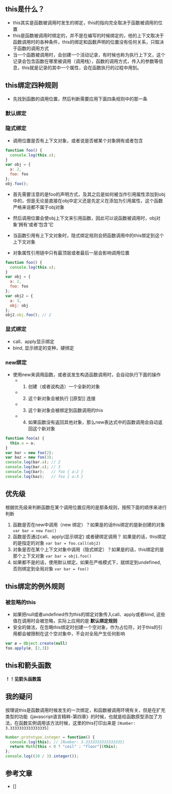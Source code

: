 ## this是什么？
- this其实是函数被调用时发生的绑定，this的指向完全取决于函数被调用的位置
- this是函数被调用时绑定的，并不是在编写的时候绑定的，他的上下文取决于函数调用时的各种条件，this的绑定和函数声明的位置没有任何关系，只取决于函数的调用方式
- 当一个函数被调用时，会创建一个活动记录，有时候也称为执行上下文，这个记录会包含函数在哪里被调用（调用栈），函数的调用方式，传入的参数等信息，this就是记录的其中一个属性，会在函数执行的过程中用到。


## this绑定四种规则

- 先找到函数的调用位置，然后判断需要应用下面四条规则中的那一条

### 默认绑定

### 隐式绑定

- 调用位置是否有上下文对象，或者说是否被某个对象拥有或者包含

```javascript
function foo() {
  console.log(this.a);
}
var obj = {
  a: 2,
  foo: foo
};
obj.foo();
```

- 首先需要注意的是foo的声明方式，及其之后是如何被当作引用属性添加到obj中的，但是无论是直接在obj中定义还是先定义在添加为引用属性，这个函数严格来说都不属于obj对象
- 然后调用位置会使obj上下文来引用函数，因此可以说函数被调用时，obj对象’拥有‘或者‘包含’它
- 当函数引用有上下文对象时，隐式绑定规则会把函数调用中的this绑定到这个上下文对象

- 对象属性引用链中只有最顶层或者最后一层会影响调用位置

```javascript
function foo() {
  console.log(this.a);
}
var obj = {
  a: 2,
  foo: foo
};
var obj2 = {
  a: 3,
  obj: obj
};
obj2.obj.foo(); // 2
```

### 显式绑定
- call、apply显示绑定
- bind, 显示绑定的变种，硬绑定

### new绑定
- 使用new来调用函数，或者说发生构造函数调用时，会自动执行下面的操作
  - 1. 创建（或者说构造）一个全新的对象
  - 2. 这个新对象会被执行 [[原型]] 连接
  - 3. 这个新对象会被绑定到函数调用的this
  - 4. 如果函数没有返回其他对象，那么new表达式中的函数调用会自动返回这个新对象

```javascript
function foo(a) {
  this.a = a;
}
var bar = new foo(2);
var baz = new foo(3);
console.log(bar.a); // 2
console.log(bar.a); // 3
console.log(bar);   // foo { a:2 }
console.log(baz);   // foo { a:3 }
```

## 优先级
根据优先级来判断函数在某个调用位置应用的是那条规则，按照下面的顺序来进行判断

1. 函数是否在new中调用（new 绑定）？如果是的话this绑定的是新创建的对象 `var bar = new Foo()`
2. 函数是否通过call、apply(显示绑定) 或者硬绑定调用？ 如果是的话，this绑定的是指定的对象 `var bar = foo.call(obj2)`
3. 对象是否在某个上下文对象中调用（隐式绑定）？如果是的话，this绑定的是那个上下文对象 `var bar = obj1.foo()`
4. 如果都不是的话，使用默认绑定。如果在严格模式下，就绑定到undefined, 否则绑定到全局对象 `var bar = foo()`

## this绑定的例外规则

### 被忽略的this
- 如果把null或者undefined作为this的绑定对象传入call、apply或者bind, 这些值在调用时会被忽略，实际上应用的是 **默认绑定规则**
- 安全的做法，在忽略this绑定时创建一个空对象，作为占位符，对于this的引用都会被限制在这个空对象中，不会对全局产生任何影响

```javascript
var ø = Object.create(null)
foo.apply(ø, [2,3]) 
```


## this和箭头函数

**！！见箭头函数篇**












## 我的疑问

按理说this是函数调用时候发生的一次绑定，和函数被调用环境有关，但是在扩充类型的功能《javascript语言精粹-第四章》的时候，也就是给函数原型添加了方法，在函数实例调用该方法时候，这里的this打印出来是 `[Number: 3.3333333333333335]`

```javascript
Number.prototype.integer = function() {
  console.log(this); // [Number: 3.3333333333333335]
  return Math[this < 0 ? "ceil" : "floor"](this);
};
console.log((10 / 3).integer());
```


## 参考文章

- []